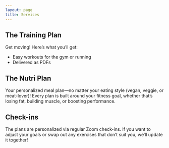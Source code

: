 ```yaml
---
layout: page
title: Services
---
```


## The Training Plan  
Get moving! Here’s what you’ll get:
- Easy workouts for the gym or running  
- Delivered as PDFs

## The Nutri Plan  
Your personalized meal plan—no matter your eating style (vegan, veggie, or meat-lover)! Every plan is built around your fitness goal, whether that’s losing fat, building muscle, or boosting performance.

## Check-ins  
The plans are personalized via regular Zoom check-ins. If you want to adjust your goals or swap out any exercises that don’t suit you, we’ll update it together!


